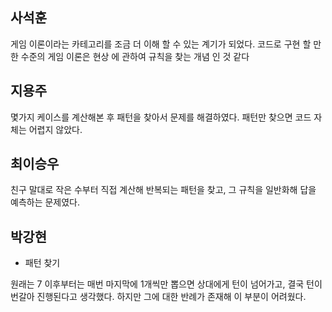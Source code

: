 ﻿## 사석훈
게임 이론이라는 카테고리를 조금 더 이해 할 수 있는 계기가 되었다. 코드로 구현 할 만한 수준의 게임 이론은 현상 에 관하여 규칙을 찾는 개념 인 것 같다
## 지용주
몇가지 케이스를 계산해본 후 패턴을 찾아서 문제를 해결하였다. 패턴만 찾으면 코드 자체는 어렵지 않았다.
## 최이승우
친구 말대로 작은 수부터 직접 계산해 반복되는 패턴을 찾고, 그 규칙을 일반화해 답을 예측하는 문제였다.
## 박강현
- 패턴 찾기

원래는 7 이후부터는 매번 마지막에 1개씩만 뽑으면 상대에게 턴이 넘어가고, 결국 턴이 번갈아 진행된다고 생각했다. 하지만 그에 대한 반례가 존재해 이 부분이 어려웠다.
